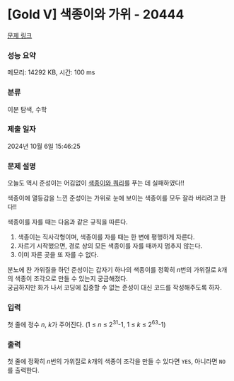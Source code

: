 # [Gold V] 색종이와 가위 - 20444 

[문제 링크](https://www.acmicpc.net/problem/20444) 

### 성능 요약

메모리: 14292 KB, 시간: 100 ms

### 분류

이분 탐색, 수학

### 제출 일자

2024년 10월 6일 15:46:25

### 문제 설명

<p>오늘도 역시 준성이는 어김없이 <a href="https://www.acmicpc.net/problem/18246">색종이와 쿼리</a>를 푸는 데 실패하였다!!</p>

<p>색종이에 열등감을 느낀 준성이는 가위로 눈에 보이는 색종이를 모두 잘라 버리려고 한다!!</p>

<p>색종이를 자를 때는 다음과 같은 규칙을 따른다.</p>

<ol>
	<li>색종이는 직사각형이며, 색종이를 자를 때는 한 변에 평행하게 자른다.</li>
	<li>자르기 시작했으면, 경로 상의 모든 색종이를 자를 때까지 멈추지 않는다.</li>
	<li>이미 자른 곳을 또 자를 수 없다.</li>
</ol>

<p>분노에 찬 가위질을 하던 준성이는 갑자기 하나의 색종이를 정확히 <em>n</em>번의 가위질로 <em>k</em>개의 색종이 조각으로 만들 수 있는지 궁금해졌다.<br>
궁금하지만 화가 나서 코딩에 집중할 수 없는 준성이 대신 코드를 작성해주도록 하자.</p>

### 입력 

 <p>첫 줄에 정수 <em>n</em>, <i>k</i>가 주어진다. (1 ≤ <em>n </em>≤ 2<sup>31</sup>-1, 1 ≤ <em>k </em>≤ 2<sup>63</sup>-1)</p>

### 출력 

 <p>첫 줄에 정확히 <em>n</em>번의 가위질로 <em>k</em>개의 색종이 조각을 만들 수 있다면 <code>YES</code>, 아니라면 <code>NO</code>를 출력한다.</p>

